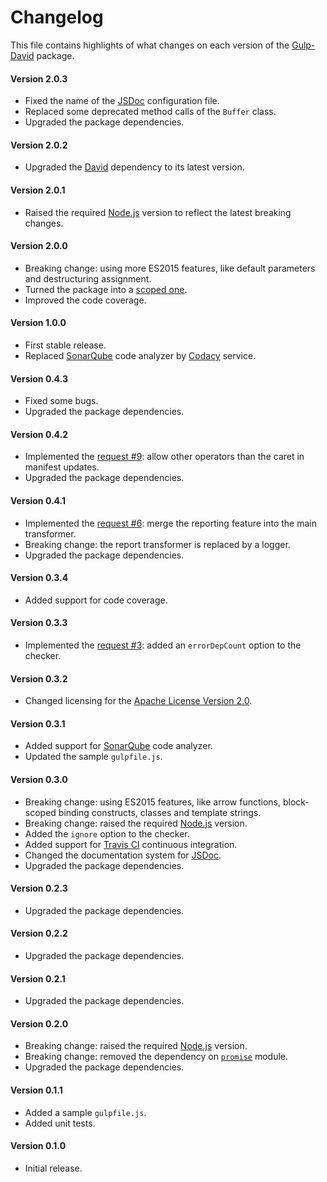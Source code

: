 # Changelog
This file contains highlights of what changes on each version of the [Gulp-David](https://www.npmjs.com/package/@cedx/gulp-david) package.

#### Version 2.0.3
- Fixed the name of the [JSDoc](http://usejsdoc.org) configuration file.
- Replaced some deprecated method calls of the `Buffer` class.
- Upgraded the package dependencies.

#### Version 2.0.2
- Upgraded the [David](https://david-dm.org) dependency to its latest version.

#### Version 2.0.1
- Raised the required [Node.js](https://nodejs.org) version to reflect the latest breaking changes.

#### Version 2.0.0
- Breaking change: using more ES2015 features, like default parameters and destructuring assignment.
- Turned the package into a [scoped one](https://docs.npmjs.com/getting-started/scoped-packages).
- Improved the code coverage.

#### Version 1.0.0
- First stable release.
- Replaced [SonarQube](http://www.sonarqube.org) code analyzer by [Codacy](https://www.codacy.com) service.

#### Version 0.4.3
- Fixed some bugs.
- Upgraded the package dependencies.

#### Version 0.4.2
- Implemented the [request #9](https://github.com/cedx/david.gulp/issues/9): allow other operators than the caret in manifest updates.
- Upgraded the package dependencies.

#### Version 0.4.1
- Implemented the [request #6](https://github.com/cedx/david.gulp/issues/6): merge the reporting feature into the main transformer.
- Breaking change: the report transformer is replaced by a logger.
- Upgraded the package dependencies.

#### Version 0.3.4
- Added support for code coverage.

#### Version 0.3.3
- Implemented the [request #3](https://github.com/cedx/david.gulp/issues/3): added an `errorDepCount` option to the checker.

#### Version 0.3.2
- Changed licensing for the [Apache License Version 2.0](http://www.apache.org/licenses/LICENSE-2.0).

#### Version 0.3.1
- Added support for [SonarQube](http://www.sonarqube.org) code analyzer.
- Updated the sample `gulpfile.js`.

#### Version 0.3.0
- Breaking change: using ES2015 features, like arrow functions, block-scoped binding constructs, classes and template strings.
- Breaking change: raised the required [Node.js](http://nodejs.org) version.
- Added the `ignore` option to the checker.
- Added support for [Travis CI](https://travis-ci.org) continuous integration.
- Changed the documentation system for [JSDoc](http://usejsdoc.org).
- Upgraded the package dependencies.

#### Version 0.2.3
- Upgraded the package dependencies.

#### Version 0.2.2
- Upgraded the package dependencies.

#### Version 0.2.1
- Upgraded the package dependencies.

#### Version 0.2.0
- Breaking change: raised the required [Node.js](http://nodejs.org) version.
- Breaking change: removed the dependency on [`promise`](https://www.npmjs.com/package/promise) module.
- Upgraded the package dependencies.

#### Version 0.1.1
- Added a sample `gulpfile.js`.
- Added unit tests.

#### Version 0.1.0
- Initial release.
